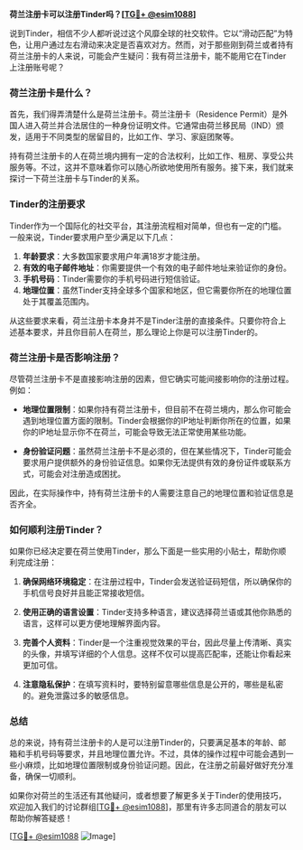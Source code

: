 **荷兰注册卡可以注册Tinder吗？[[TG💪+ @esim1088](https://t.me/s/esim1088)]**

说到Tinder，相信不少人都听说过这个风靡全球的社交软件。它以“滑动匹配”为特色，让用户通过左右滑动来决定是否喜欢对方。然而，对于那些刚到荷兰或者持有荷兰注册卡的人来说，可能会产生疑问：我有荷兰注册卡，能不能用它在Tinder上注册账号呢？

### 荷兰注册卡是什么？

首先，我们得弄清楚什么是荷兰注册卡。荷兰注册卡（Residence Permit）是外国人进入荷兰并合法居住的一种身份证明文件。它通常由荷兰移民局（IND）颁发，适用于不同类型的居留目的，比如工作、学习、家庭团聚等。

持有荷兰注册卡的人在荷兰境内拥有一定的合法权利，比如工作、租房、享受公共服务等。不过，这并不意味着你可以随心所欲地使用所有服务。接下来，我们就来探讨一下荷兰注册卡与Tinder的关系。

### Tinder的注册要求

Tinder作为一个国际化的社交平台，其注册流程相对简单，但也有一定的门槛。一般来说，Tinder要求用户至少满足以下几点：

1. **年龄要求**：大多数国家要求用户年满18岁才能注册。
2. **有效的电子邮件地址**：你需要提供一个有效的电子邮件地址来验证你的身份。
3. **手机号码**：Tinder需要你的手机号码进行短信验证。
4. **地理位置**：虽然Tinder支持全球多个国家和地区，但它需要你所在的地理位置处于其覆盖范围内。

从这些要求来看，荷兰注册卡本身并不是Tinder注册的直接条件。只要你符合上述基本要求，并且你目前人在荷兰，那么理论上你是可以注册Tinder的。

### 荷兰注册卡是否影响注册？

尽管荷兰注册卡不是直接影响注册的因素，但它确实可能间接影响你的注册过程。例如：

- **地理位置限制**：如果你持有荷兰注册卡，但目前不在荷兰境内，那么你可能会遇到地理位置方面的限制。Tinder会根据你的IP地址判断你所在的位置，如果你的IP地址显示你不在荷兰，可能会导致无法正常使用某些功能。
  
- **身份验证问题**：虽然荷兰注册卡不是必须的，但在某些情况下，Tinder可能会要求用户提供额外的身份验证信息。如果你无法提供有效的身份证件或联系方式，可能会对注册造成困扰。

因此，在实际操作中，持有荷兰注册卡的人需要注意自己的地理位置和验证信息是否齐全。

### 如何顺利注册Tinder？

如果你已经决定要在荷兰使用Tinder，那么下面是一些实用的小贴士，帮助你顺利完成注册：

1. **确保网络环境稳定**：在注册过程中，Tinder会发送验证码短信，所以确保你的手机信号良好并且能正常接收短信。
   
2. **使用正确的语言设置**：Tinder支持多种语言，建议选择荷兰语或其他你熟悉的语言，这样可以更方便地理解界面内容。

3. **完善个人资料**：Tinder是一个注重视觉效果的平台，因此尽量上传清晰、真实的头像，并填写详细的个人信息。这样不仅可以提高匹配率，还能让你看起来更加可信。

4. **注意隐私保护**：在填写资料时，要特别留意哪些信息是公开的，哪些是私密的。避免泄露过多的敏感信息。

### 总结

总的来说，持有荷兰注册卡的人是可以注册Tinder的，只要满足基本的年龄、邮箱和手机号码等要求，并且地理位置允许。不过，具体的操作过程中可能会遇到一些小麻烦，比如地理位置限制或身份验证问题。因此，在注册之前最好做好充分准备，确保一切顺利。

如果你对荷兰的生活还有其他疑问，或者想要了解更多关于Tinder的使用技巧，欢迎加入我们的讨论群组[[TG💪+ @esim1088](https://t.me/s/esim1088)]，那里有许多志同道合的朋友可以帮助你解答疑惑！

[[TG💪+ @esim1088](https://t.me/s/esim1088) ![Image](https://i.postimg.cc/4NQfJmqS/Snipaste-2025-05-13-00-14-12.png)]